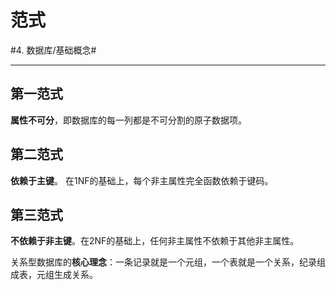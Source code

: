 # 范式
#4. 数据库/基础概念#
- - - -
## 第一范式
**属性不可分**，即数据库的每一列都是不可分割的原子数据项。

## 第二范式
**依赖于主键**。
在1NF的基础上，每个非主属性完全函数依赖于键码。

## 第三范式
**不依赖于非主键**。在2NF的基础上，任何非主属性不依赖于其他非主属性。

关系型数据库的**核心理念**：一条记录就是一个元组，一个表就是一个关系，纪录组成表，元组生成关系。
